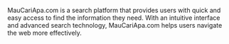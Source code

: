 MauCariApa.com is a search platform that provides users with quick and easy access to find the information they need. With an intuitive interface and advanced search technology, MauCariApa.com helps users navigate the web more effectively.
